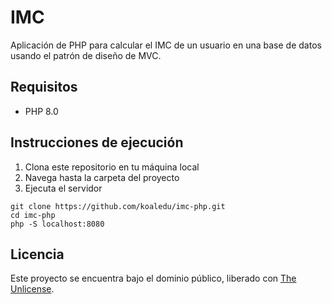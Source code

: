 # IMC

Aplicación de PHP para calcular el IMC de un usuario en una base de datos usando
el patrón de diseño de MVC.

## Requisitos

- PHP 8.0

## Instrucciones de ejecución

1. Clona este repositorio en tu máquina local
2. Navega hasta la carpeta del proyecto
3. Ejecuta el servidor

```
git clone https://github.com/koaledu/imc-php.git
cd imc-php
php -S localhost:8080
```

## Licencia

Este proyecto se encuentra bajo el dominio público, liberado con [The Unlicense](https://github.com/koaledu/imc-php/blob/main/LICENSE).
